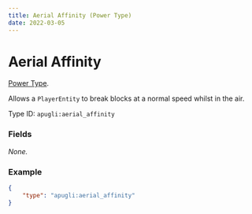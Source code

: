 ```yaml
---
title: Aerial Affinity (Power Type)
date: 2022-03-05
---
```


# Aerial Affinity

[Power Type](../power_types.md).

Allows a `PlayerEntity` to break blocks at a normal speed whilst in the air.

Type ID: `apugli:aerial_affinity`

### Fields

*None.*

### Example
```json
{
    "type": "apugli:aerial_affinity"
}
```